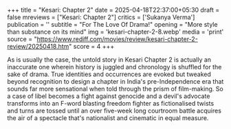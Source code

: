 +++
title = "Kesari: Chapter 2"
date = 2025-04-18T22:37:00+05:30
draft = false
mreviews = ["Kesari: Chapter 2"]
critics = ['Sukanya Verma']
publication = ''
subtitle = "For The Love Of Drama!"
opening = "More style than substance on its mind"
img = 'kesari-chapter-2-8.webp'
media = 'print'
source = "https://www.rediff.com/movies/review/kesari-chapter-2-review/20250418.htm"
score = 4
+++

As is usually the case, the untold story in Kesari Chapter 2 is actually an inaccurate one wherein history is juggled and chronology is shuffled for the sake of drama. True identities and occurrences are evoked but tweaked beyond recognition to design a chapter in India's pre-Independence era that sounds far more sensational when told through the prism of film-making. So a case of libel becomes a fight against genocide and a devil's advocate transforms into an F-word blasting freedom fighter as fictionalised twists and turns are tossed until an over five-week long courtroom battle acquires the air of a spectacle that's nationalist and cinematic in equal measure.
